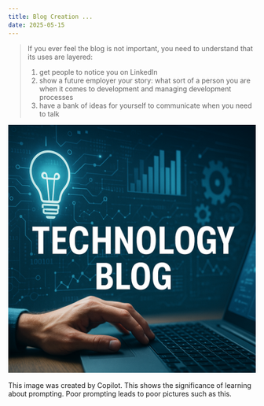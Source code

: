```yaml
---
title: Blog Creation ...
date: 2025-05-15
---
```

> If you ever feel the blog is not important, you need to understand that its uses are layered:
>
> 1. get people to notice you on LinkedIn
> 2. show a future employer your story: what sort of a person you are when it comes to development and managing development processes
> 3. have a bank of ideas for yourself to communicate when you need to talk

![1749521596494](image/index/1749521596494.png)

This image was created by Copilot. This shows the significance of learning about prompting. Poor prompting leads to poor pictures such as this.
